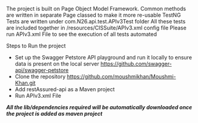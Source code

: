 The project is built on Page Object Model Framework.
Common methods are written in separate Page classed to make it more re-usable
TestNG Tests are written under com.N26.api.test.APIv3Test folder
All these tests are included together in /resources/CISSuite/APIv3.xml config file
Please run APIv3.xml File to see the execution of all tests automated



Steps to Run the project


- Set up the  Swagger Petstore API playground and run it locally to ensure data is present on the local server https://github.com/swagger-api/swagger-petstore
- Clone the repository https://github.com/moushmikhan/Moushmi-Khan.git
- Add restAssured-api as a Maven project
- Run APIv3.xml File

***All the lib/dependencies required will be automatically downloaded once the project is added as maven project***
